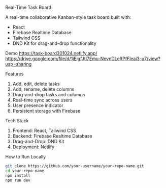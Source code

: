 Real-Time Task Board

A real-time collaborative Kanban-style task board built with:

- React
- Firebase Realtime Database
- Tailwind CSS
- DND Kit for drag-and-drop functionality



 Demo
https://task-board301024.netlify.app/
https://drive.google.com/file/d/1jEigfJtI7Emu-NevnDLe9PfFleai3-u7/view?usp=sharing



 Features

1) Add, edit, delete tasks  
2) Add, rename, delete columns  
3) Drag-and-drop tasks and columns  
4) Real-time sync across users  
5) User presence indicator  
5) Persistent storage with Firebase  



 Tech Stack

1) Frontend: React, Tailwind CSS
2) Backend: Firebase Realtime Database
3) Drag-and-Drop: DND Kit
4) Deployment: Netlify



 How to Run Locally

```bash
git clone https://github.com/your-username/your-repo-name.git
cd your-repo-name
npm install
npm run dev

